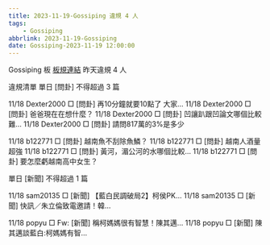 ```yaml
---
title: 2023-11-19-Gossiping 違規 4 人
tags:
    - Gossiping
abbrlink: 2023-11-19-Gossiping
date: Gossiping-2023-11-19 12:00:00
---
```

Gossiping 板 [板規連結](https://www.ptt.cc/bbs/Gossiping/M.1637425085.A.07D.html)
昨天違規 4 人
<!-- more -->

違規清單
單日 [問卦] 不得超過 3 篇

11/18 Dexter2000 □ [問卦] 再10分鐘就要10點了 大家…
11/18 Dexter2000 □ [問卦] 爸爸現在在想什麼？
11/18 Dexter2000 □ [問卦] 凹讓趴跟凹論文哪個比較難…
11/18 Dexter2000 □ [問卦] 請問817萬的3%是多少

11/18 b122771 □ [問卦] 越南魚不刮除魚鱗？
11/18 b122771 □ [問卦] 越南人酒量超強
11/18 b122771 □ [問卦] 黃河，湄公河的水哪個比較…
11/18 b122771 □ [問卦] 要怎麼虧越南高中女生？

單日 [新聞] 不得超過 1 篇

11/18 sam20135 □ [新聞] 【藍白民調破局2】柯侯PK…
11/18 sam20135 □ [新聞] 快訊／朱立倫致電邀請！韓…

11/18 popyu □ Fw: [新聞] 稱柯媽媽很有智慧！陳其邁…
11/18 popyu □ [新聞] 陳其邁談藍白:柯媽媽有智…